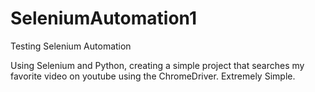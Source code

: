 # SeleniumAutomation1
Testing Selenium Automation

Using Selenium and Python, creating a simple project that searches my favorite video on youtube using the ChromeDriver.
Extremely Simple.
